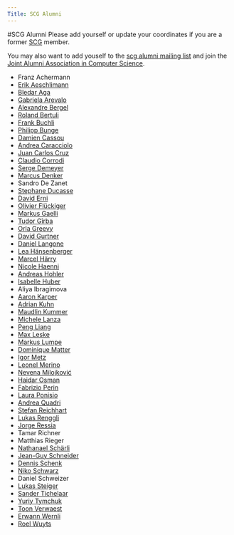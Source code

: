 ```yaml
---
Title: SCG Alumni
---
```

#SCG Alumni
Please add yourself or update your coordinates if you are a former [SCG](http://www.iam.unibe.ch/~scg/) member.

You may also want to add youself to the [scg alumni mailing list](https://www.iam.unibe.ch/mailman/listinfo/scg-alumni) and join the [Joint Alumni Association in Computer Science](https://www.jointalumni.ch/).



-  Franz Achermann
-  [Erik Aeschlimann](%base_url%/wiki/alumni/erikaeschlimann)
-  [Bledar Aga](%base_url%/wiki/alumni/bledaraga)
-  [Gabriela Arevalo](http://www.lifia.info.unlp.edu.ar/en/gabriela.htm)
-  [Alexandre Bergel](http://www.bergel.eu/)
-  [Roland Bertuli](http://www.new.facebook.com/profile.php?id=1193731892)
-  [Frank Buchli](http://www.buchli.org/frank/)
-  [Philipp Bunge](https://pbunge.crimson.ch/)
-  [Damien Cassou](http://damiencassou.seasidehosting.st/)
-  [Andrea Caracciolo](%base_url%/staff/Caracciolo)
-  [Juan Carlos Cruz](http://www.linkedin.com/pub/6/297/22b)
-  [Claudio Corrodi](%base_url%/staff/Corrodi)
-  [Serge Demeyer](http://www.win.ua.ac.be/~sdemey/)
-  [Marcus Denker](http://marcusdenker.de/)
-  Sandro De Zanet
-  [Stephane Ducasse](http://stephane.ducasse.free.fr/)
-  [David Erni](%base_url%/wiki/alumni/daviderni)
-  [Olivier Flückiger](%base_url%/staff/oli)
-  [Markus Gaelli](http://www.emergent.de/)
-  [Tudor Gîrba](http://www.tudorgirba.com/)
-  [Orla Greevy](http://www.sw-eng.ibone.ch/team/greevy)
-  [David Gurtner](%base_url%/wiki/alumni/DavidGurtner)
-  [Daniel Langone](%base_url%/wiki/alumni/daniellangone)
-  [Lea Hänsenberger](%base_url%/wiki/alumni/lea)
-  [Marcel Härry](%base_url%/wiki/alumni/marcelhrry)
-  [Nicole Haenni](%base_url%/wiki/alumni/nicolehaenni)
-  [Andreas Hohler](%base_url%/wiki/alumni/AndreasHohler)
-  [Isabelle Huber](http://www.philnat.unibe.ch/)
-  Aliya Ibragimova
-  [Aaron Karper](%base_url%/wiki/alumni/AaronKarper)
-  [Adrian Kuhn](%base_url%/wiki/alumni/adriankuhn)
-  [Maudlin Kummer](%base_url%/wiki/alumni/MaudlinKummer)
-  [Michele Lanza](http://www.inf.usi.ch/faculty/lanza/)
-  [Peng Liang](http://www.cs.rug.nl/~liangp/)
-  [Max Leske](%base_url%/wiki/alumni/maxleske)
-  [Markus Lumpe](http://www.ict.swin.edu.au/personal/mlumpe/)
-  [Dominique Matter](%base_url%/wiki/alumni/dominiquematter)
-  [Igor Metz](http://www.glue.ch/~metz/)
-  [Leonel Merino](%base_url%/staff/merino)
-  [Nevena Milojković](%base_url%/staff/Milojkovic)
-  [Haidar Osman](%base_url%/staff/Osman)
-  [Fabrizio Perin](%base_url%/staff/fabrizioperin)
-  [Laura Ponisio](http://wwwhome.cs.utwente.nl/~ponisioml/)
-  [Andrea Quadri](%base_url%/wiki/alumni/quadri)
-  [Stefan Reichhart](%base_url%/wiki/alumni/stefanreichhart)
-  [Lukas Renggli](http://www.lukas-renggli.ch/)
-  [Jorge Ressia](%base_url%/staff/jorgeressia)
-  Tamar Richner
-  Matthias Rieger
-  [Nathanael Schärli](http://www.iam.unibe.ch/~schaerli/)
-  [Jean-Guy Schneider](http://www.it.swin.edu.au/staff/jschneider/)
-  [Dennis Schenk](/wiki/alumni/dennisschenk)
-  [Niko Schwarz](%base_url%/staff/Schwarz)
-  Daniel Schweizer
-  [Lukas Steiger](https://www.xing.com/profile/Lukas_Steiger)
-  [Sander Tichelaar](https://www.xing.com/profile/Sander_Tichelaar)
-  [Yuriy Tymchuk](%base_url%/staff/YuriyTymchuk)
-  [Toon Verwaest](%base_url%/staff/toonverwaest)
-  [Erwann Wernli](http://www.ewernli.com/)
-  [Roel Wuyts](http://decomp.ulb.ac.be/roelwuyts/)
